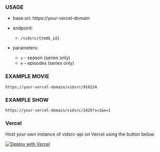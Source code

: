 ### USAGE
- base url:
  https://your-vercel-domain

- endpoint:
  - `/vidsrc/{tmdb_id}`

- parameters:
  - `s` - season (series only)
  - `e` - episodes (series only)

### EXAMPLE MOVIE
```
https://your-vercel-domain/vidsrc/916224
```

### EXAMPLE SHOW
```
https://your-vercel-domain/vidsrc/1429?s=1&e=1
```

### Vercel
Host your own instance of vidsrc-api on Vercel using the button below.

[![Deploy with Vercel](https://vercel.com/button)](https://vercel.com/new/clone?repository-url=https%3A%2F%2Fgithub.com%2FInside4ndroid%2Fvidsrc-api-js)
